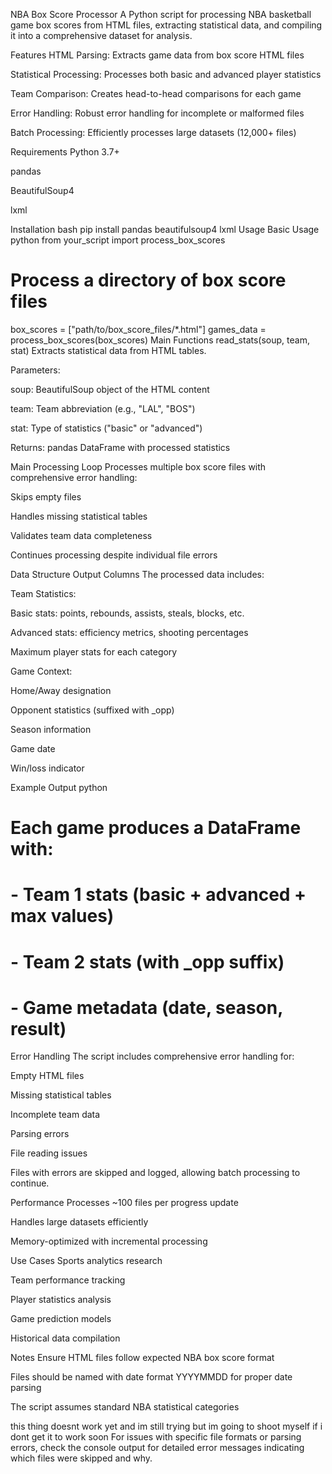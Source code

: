 NBA Box Score Processor
A Python script for processing NBA basketball game box scores from HTML files, extracting statistical data, and compiling it into a comprehensive dataset for analysis.

Features
HTML Parsing: Extracts game data from box score HTML files

Statistical Processing: Processes both basic and advanced player statistics

Team Comparison: Creates head-to-head comparisons for each game

Error Handling: Robust error handling for incomplete or malformed files

Batch Processing: Efficiently processes large datasets (12,000+ files)

Requirements
Python 3.7+

pandas

BeautifulSoup4

lxml

Installation
bash
pip install pandas beautifulsoup4 lxml
Usage
Basic Usage
python
from your_script import process_box_scores

# Process a directory of box score files
box_scores = ["path/to/box_score_files/*.html"]
games_data = process_box_scores(box_scores)
Main Functions
read_stats(soup, team, stat)
Extracts statistical data from HTML tables.

Parameters:

soup: BeautifulSoup object of the HTML content

team: Team abbreviation (e.g., "LAL", "BOS")

stat: Type of statistics ("basic" or "advanced")

Returns: pandas DataFrame with processed statistics

Main Processing Loop
Processes multiple box score files with comprehensive error handling:

Skips empty files

Handles missing statistical tables

Validates team data completeness

Continues processing despite individual file errors

Data Structure
Output Columns
The processed data includes:

Team Statistics:

Basic stats: points, rebounds, assists, steals, blocks, etc.

Advanced stats: efficiency metrics, shooting percentages

Maximum player stats for each category

Game Context:

Home/Away designation

Opponent statistics (suffixed with _opp)

Season information

Game date

Win/loss indicator

Example Output
python
# Each game produces a DataFrame with:
# - Team 1 stats (basic + advanced + max values)
# - Team 2 stats (with _opp suffix)
# - Game metadata (date, season, result)
Error Handling
The script includes comprehensive error handling for:

Empty HTML files

Missing statistical tables

Incomplete team data

Parsing errors

File reading issues

Files with errors are skipped and logged, allowing batch processing to continue.

Performance
Processes ~100 files per progress update

Handles large datasets efficiently

Memory-optimized with incremental processing

Use Cases
Sports analytics research

Team performance tracking

Player statistics analysis

Game prediction models

Historical data compilation

Notes
Ensure HTML files follow expected NBA box score format

Files should be named with date format YYYYMMDD for proper date parsing

The script assumes standard NBA statistical categories

this thing doesnt work yet and im still trying but im going to shoot myself if i dont get it to work soon
For issues with specific file formats or parsing errors, check the console output for detailed error messages indicating which files were skipped and why.

